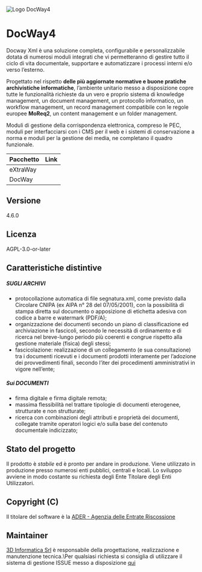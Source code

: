 ![Logo DocWay4](https://raw.githubusercontent.com/agenziaentrateriscossione/docway-fcs/master/logo.png)

# DocWay4

Docway Xml è una soluzione completa, configurabile e personalizzabile dotata di numerosi moduli integrati che vi permetteranno di gestire tutto il ciclo di vita documentale, supportare e automatizzare i processi interni e/o verso l&rsquo;esterno.

Progettato nel rispetto **delle più aggiornate normative e buone pratiche archivistiche informatiche**, l&rsquo;ambiente unitario messo a disposizione copre tutte le funzionalità richieste da un vero e proprio sistema di knowledge management, un document management, un protocollo informatico, un workflow management, un record management compatibile con le regole europee **MoReq2**, un content management e un folder management.

Moduli di gestione della corrispondenza elettronica, compreso le PEC, moduli per interfacciarsi con i CMS per il web e i sistemi di conservazione a norma e moduli per la gestione dei media, ne completano il quadro funzionale.

|Pacchetto|Link|
|--|--|
|eXtraWay||
|DocWay||

## Versione 
4.6.0

## Licenza
AGPL-3.0-or-later

## Caratteristiche distintive

##### SUGLI ARCHIVI
- protocollazione automatica di file segnatura.xml, come previsto dalla Circolare CNIPA (ex AIPA n° 28 del 07/05/2001), con la possibilità di stampa diretta sul documento o apposizione di etichetta adesiva con codice a barre e watermark (PDF/A);
- organizzazione dei documenti secondo un piano di classificazione ed archiviazione in fascicoli, secondo le necessità di ordinamento e di ricerca nel breve-lungo periodo più coerenti e congrue rispetto alla gestione materiale (fisica) degli stessi;
- fascicolazione: realizzazione di un collegamento (e sua consultazione) tra i documenti ricevuti e i documenti prodotti interamente per l’adozione dei provvedimenti finali, secondo l’iter dei procedimenti amministrativi in vigore nell’ente;

##### Sui DOCUMENTI
- firma digitale e firma digitale remota;
- massima flessibilità nel trattare tipologie di documenti eterogenee, strutturate e non strutturate;
- ricerca con combinazioni degli attributi e proprietà dei documenti, collegate tramite operatori logici e/o sulla base del contenuto documentale indicizzato;

## Stato del progetto

Il prodotto è *stabile* ed è pronto per andare in produzione. Viene utilizzato in produzione presso numerosi enti pubblici, centrali e locali.
Lo sviluppo avviene in modo costante su richiesta degli Ente Titolare degli Enti Utilizzatori.


## Copyright (C)

Il titolare del software è la [ADER - Agenzia delle Entrate Riscossione](https://www.agenziaentrateriscossione.gov.it/it/)


## Maintainer

[3D Informatica Srl](http://www.3di.it) è responsabile della progettazione, realizzazione e manutenzione tecnica.\Per qualsiasi richiesta si consiglia di utilizzare il sistema di gestione ISSUE messo a disposizione [qui](https://github.com/agenziaentrateriscossione/docway4/issues)

